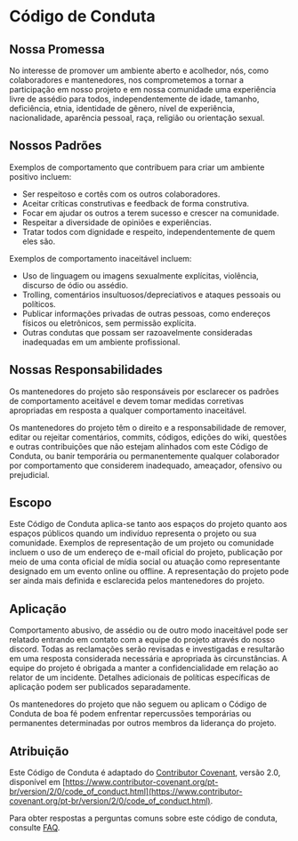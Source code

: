 # Código de Conduta

## Nossa Promessa

No interesse de promover um ambiente aberto e acolhedor, nós, como colaboradores e mantenedores, nos comprometemos a tornar a participação em nosso projeto e em nossa comunidade uma experiência livre de assédio para todos, independentemente de idade, tamanho, deficiência, etnia, identidade de gênero, nível de experiência, nacionalidade, aparência pessoal, raça, religião ou orientação sexual.

## Nossos Padrões

Exemplos de comportamento que contribuem para criar um ambiente positivo incluem:

- Ser respeitoso e cortês com os outros colaboradores.
- Aceitar críticas construtivas e feedback de forma construtiva.
- Focar em ajudar os outros a terem sucesso e crescer na comunidade.
- Respeitar a diversidade de opiniões e experiências.
- Tratar todos com dignidade e respeito, independentemente de quem eles são.

Exemplos de comportamento inaceitável incluem:

- Uso de linguagem ou imagens sexualmente explícitas, violência, discurso de ódio ou assédio.
- Trolling, comentários insultuosos/depreciativos e ataques pessoais ou políticos.
- Publicar informações privadas de outras pessoas, como endereços físicos ou eletrônicos, sem permissão explícita.
- Outras condutas que possam ser razoavelmente consideradas inadequadas em um ambiente profissional.

## Nossas Responsabilidades

Os mantenedores do projeto são responsáveis por esclarecer os padrões de comportamento aceitável e devem tomar medidas corretivas apropriadas em resposta a qualquer comportamento inaceitável.

Os mantenedores do projeto têm o direito e a responsabilidade de remover, editar ou rejeitar comentários, commits, códigos, edições do wiki, questões e outras contribuições que não estejam alinhados com este Código de Conduta, ou banir temporária ou permanentemente qualquer colaborador por comportamento que considerem inadequado, ameaçador, ofensivo ou prejudicial.

## Escopo

Este Código de Conduta aplica-se tanto aos espaços do projeto quanto aos espaços públicos quando um indivíduo representa o projeto ou sua comunidade. Exemplos de representação de um projeto ou comunidade incluem o uso de um endereço de e-mail oficial do projeto, publicação por meio de uma conta oficial de mídia social ou atuação como representante designado em um evento online ou offline. A representação do projeto pode ser ainda mais definida e esclarecida pelos mantenedores do projeto.

## Aplicação

Comportamento abusivo, de assédio ou de outro modo inaceitável pode ser relatado entrando em contato com a equipe do projeto através do nosso discord. Todas as reclamações serão revisadas e investigadas e resultarão em uma resposta considerada necessária e apropriada às circunstâncias. A equipe do projeto é obrigada a manter a confidencialidade em relação ao relator de um incidente. Detalhes adicionais de políticas específicas de aplicação podem ser publicados separadamente.

Os mantenedores do projeto que não seguem ou aplicam o Código de Conduta de boa fé podem enfrentar repercussões temporárias ou permanentes determinadas por outros membros da liderança do projeto.

## Atribuição

Este Código de Conduta é adaptado do [Contributor Covenant](https://www.contributor-covenant.org), versão 2.0, disponível em [https://www.contributor-covenant.org/pt-br/version/2/0/code_of_conduct.html](https://www.contributor-covenant.org/pt-br/version/2/0/code_of_conduct.html).

Para obter respostas a perguntas comuns sobre este código de conduta, consulte [FAQ](https://www.contributor-covenant.org/pt-br/faq).
